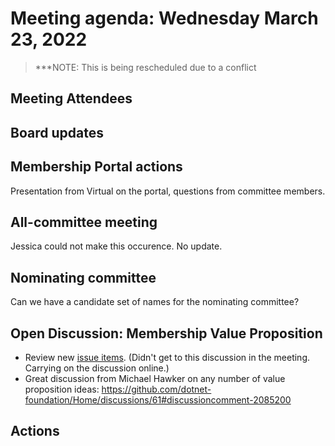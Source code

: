 # Meeting agenda: Wednesday March 23, 2022

> ***NOTE:  This is being rescheduled due to a conflict

## Meeting Attendees

## Board updates

## Membership Portal actions

Presentation from Virtual on the portal, questions from committee members.

## All-committee meeting

Jessica could not make this occurence. No update.

## Nominating committee

Can we have a candidate set of names for the nominating committee?

## Open Discussion: Membership Value Proposition

- Review new [issue items](https://github.com/dotnet-foundation/wg-membership/labels/Values%20%2F%20Initiatives). (Didn't get to this discussion in the meeting. Carrying on the discussion online.)
- Great discussion from Michael Hawker on any number of value proposition ideas: https://github.com/dotnet-foundation/Home/discussions/61#discussioncomment-2085200

## Actions
